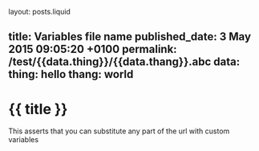 layout: posts.liquid

title:  Variables file name
published_date:  3 May 2015 09:05:20 +0100
permalink: /test/{{data.thing}}/{{data.thang}}.abc
data:
  thing: hello
  thang: world
---
# {{ title }}

This asserts that you can substitute any part of the url with custom variables
